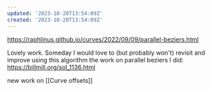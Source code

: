 ```yaml
---
updated: '2023-10-20T13:54:09Z'
created: '2023-10-20T13:54:09Z'
---
```

https://raphlinus.github.io/curves/2022/09/09/parallel-beziers.html

Lovely work. Someday I would love to (but probably won't) revisit and improve using this algorithm the work on parallel beziers I did:  https://billmill.org/sol_1136.html

new work on [[Curve offsets]]